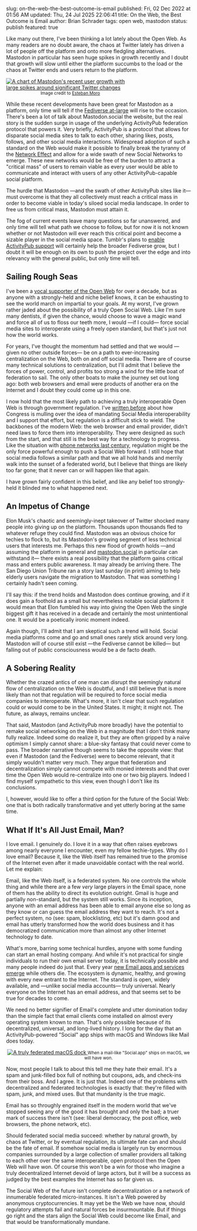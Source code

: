 slug: on-the-web-the-best-outcome-is-email
published: Fri, 02 Dec 2022 at 01:56 AM
updated: Thu, 24 Jul 2025 22:06:41 
title: On the Web, the Best Outcome is Email
author: Brian Schrader
tags: open web, mastodon
status: publish
featured: true

Like many out there, I've been thinking a lot lately about the Open Web. As many readers are no doubt aware, the chaos at Twitter lately has driven a lot of people off the platform and onto more fledgling alternatives. Mastodon in particular has seen huge spikes in growth recently and I doubt that growth will slow until either the platform succumbs to the load or the chaos at Twitter ends and users return to the platform.

<div class="image-right" style="max-width:350px;">
<a
    href="https://datasci.social/@estebanmoro/109429814361434072">
    <img
        alt="A chart of Mastodon's recent user growth with large spikes around significant Twitter changes"
        src="/images/blog/moro-chart.png"
    />
</a>
<center><small>Image credit to <a href="https://datasci.social/@estebanmoro/109429814361434072">Esteban Moro</a></small></center>
</div>

While these recent developments have been great for Mastodon as a platform, only time will tell if the [Fediverse at-large](https://en.wikipedia.org/wiki/Fediverse) will rise to the occasion. There's been a lot of talk about Mastodon.social the website, but the real story is the sudden surge in usage of the underlying ActivityPub federation protocol that powers it. Very briefly, ActivityPub is a protocol that allows for disparate social media sites to talk to each other, sharing likes, posts, follows, and other social media interactions. Widespread adoption of such a standard on the Web would make it possible to finally break the tyranny of the [Network Effect](https://en.wikipedia.org/wiki/Network_effect) and allow for a wide swath of new Social Networks to emerge. These new networks would be free of the burden to attract a "critical mass" of users to remain viable as every user would be able to communicate and interact with users of any other ActivityPub-capable social platform.

The hurdle that Mastodon &mdash;and the swath of other ActivityPub sites like it&mdash; must overcome is that they all collectively must reach a critical mass in order to become viable in today's siloed social media landscape. In order to free us from critical mass, Mastodon must attain it.

The fog of current events leave many questions so far unanswered, and only time will tell what path we choose to follow, but for now it is not known whether or not Mastodon will ever reach this critical point and become a sizable player in the social media space. Tumblr's plans to [enable ActivityPub support](https://techcrunch.com/2022/11/21/tumblr-to-add-support-for-activitypub-the-social-protocol-powering-mastodon-and-other-apps/) will certainly help the broader Fediverse grow, but I doubt it will be enough on its own to push the project over the edge and into relevancy with the general public, but only time will tell.


## Sailing Rough Seas

I've been a [vocal supporter of the Open Web](/tags#tag-open%20web) for over a decade, but as anyone with a strongly-held and niche belief knows, it can be exhausting to see the world march on impartial to your goals. At my worst, I've grown rather jaded about the possibility of a truly Open Social Web. Like I'm sure many dentists, if given the chance, would choose to wave a magic wand and force all of us to floss our teeth more, I would &mdash;if I could&mdash; force social media sites to interoperate using a freely open standard, but that's just not how the world works.

For years, I've thought the momentum had settled and that we would &mdash;given no other outside forces&mdash; be on a path to ever-increasing centralization on the Web, both on and off social media. There are of course many technical solutions to centralization, but I'll admit that I believe the forces of power, control, and profits too strong a wind for the little boat of federation to sail. The only other boats to make the journey set out long ago: both web browsers and email were products of another era on the Internet and I doubt they could come up in this one.

I now hold that the most likely path to achieving a truly interoperable Open Web is through government regulation. I've [written before](/archive/house-judiciary-committee-recommends-interoperable-social-media/) about how Congress is mulling over the idea of mandating Social Media interoperability and I support that effort, but regulation is a difficult stick to wield. The backbones of the modern Web: the web browser and email provider, didn't need laws to force them into interoperability. They were designed as such from the start, and that still is the best way for a technology to progress. Like the situation with [phone networks last century](https://en.wikipedia.org/wiki/Communications_Act_of_1934), regulation might be the only force powerful enough to push a Social Web forward. I still hope that social media follows a similar path and that we all hold hands and merrily walk into the sunset of a federated world, but I believe that things are likely too far gone; that it never can or will happen like that again.

I have grown fairly confident in this belief, and like any belief too strongly-held it blinded me to what happened next.


## An Impetus of Change

Elon Musk's chaotic and seemingly-inept takeover of Twitter shocked many people into giving up on the platform. Thousands upon thousands fled to whatever refuge they could find. Mastodon was an obvious choice for techies to flock to, but its Mastodon's growing segment of less technical users that interests me. Perhaps this new flood of growth holds &mdash;and assuming the platform in general and [mastodon.social](https://mastodon.social) in particular can withstand it&mdash; there exists a real possibility that the platform gains critical mass and enters public awareness. It may already be arriving there. The San Diego Union Tribune ran a story last sunday (in print) aiming to help elderly users navigate the migration to Mastodon. That was something I certainly hadn't seen coming.

I'll say this: if the trend holds and Mastodon does continue growing, and if it does gain a foothold as a small but nevertheless notable social platform it would mean that Elon fumbled his way into giving the Open Web the single biggest gift it has received in a decade and certainly the most unintentional one. It would be a poetically ironic moment indeed.

Again though, I'll admit that I am skeptical such a trend will hold. Social media platforms come and go and small ones rarely stick around very long. Mastodon will of course still exist &mdash;the Fediverse cannot be killed&mdash; but falling out of public consciousness would be a de facto death.


## A Sobering Reality

Whether the crazed antics of one man can disrupt the seemingly natural flow of centralization on the Web is doubtful, and I still believe that is more likely than not that regulation will be required to force social media companies to interoperate. What's more, it isn't clear that such regulation could or would come to be in the United States. It might; it might not. The future, as always, remains unclear.

That said, Mastodon (and ActivityPub more broadly) have the potential to remake social networking on the Web in a magnitude that I don't think many fully realize. Indeed some do realize it, but they are often gripped by a naïve optimism I simply cannot share: a blue-sky fantasy that could never come to pass. The broader narrative though seems to take the opposite view: that even if Mastodon (and the Fediverse) were to become relevant, that it simply wouldn't matter very much. They argue that federation and decentralization simply cannot compete with monied interests and that over time the Open Web would re-centralize into one or two big players. Indeed I find myself sympathetic to this view, even though I don't like its conclusions.

I, however, would like to offer a third option for the future of the Social Web: one that is both radically transformative and yet utterly boring at the same time.


## What If It's All Just Email, Man?

I love email. I genuinely do. I love it in a way that often raises eyebrows among nearly everyone I encounter, even my fellow techie-types. Why do I love email? Because it, like the Web itself has remained true to the promise of the Internet even after it made unavoidable contact with the real world. Let me explain:

Email, like the Web itself, is a federated system. No one controls the whole thing and while there are a few *very* large players in the Email space, none of them has the ability to direct its evolution outright. Gmail is huge and partially non-standard, but the system still works. Since its inception, anyone with an email address has been able to email anyone else so long as they know or can guess the email address they want to reach. It's not a perfect system, no (see: spam, blocklisting, etc) but it's damn good and email has utterly transformed how the world does business and it has democratized communication more than almost any other Internet technology to date.

What's more, barring some technical hurdles, anyone with some funding can start an email hosting company. And while it's not practical for single individuals to run their own email server today, it is technically possible and many people indeed do just that. Every year [new Email apps and services emerge](https://www.hey.com) while others die. The ecosystem is dynamic, healthy, and growing with every new entrant to the Internet. The standard is open, widely available, and &mdash;unlike social media accounts&mdash; truly universal. Nearly everyone on the Internet has an email address, and that seems set to be true for decades to come.

We need no better signifier of Email's complete and utter domination today than the simple fact that email clients come installed on almost every operating system known to man. That's only possible because of its decentralized, universal, and long-lived history. I long for the day that an ActivityPub-powered "Social" app ships with macOS and Windows like Mail does today.

<div class="image-center"><center>
<a
    href="https://datasci.social/@estebanmoro/109429814361434072">
    <img
        alt="A truly federated macOS dock"
        src="/images/blog/federated-dock.png"
    />
</a>
<small>When a mail-like "Social.app" ships on macOS, we will have won.</small></center>
</div>

Now, most people I talk to about this tell me they hate their email. It's a spam and junk-filled box full of nothing but coupons, ads, and check-ins from their boss. And I agree. It is just that. Indeed one of the problems with decentralized and federated technologies is exactly that: they're filled with spam, junk, and mixed uses. But that mundanity is the true magic.

Email has so throughly engrained itself in the modern world that we've stopped seeing any of the good it has brought and only the bad; a truer mark of success there isn't (see: liberal democracy, the post office, web browsers, the phone network, etc).

Should federated social media succeed: whether by natural growth, by chaos at Twitter, or by eventual regulation, its ultimate fate can and should be the fate of email. If somehow social media is largely run by enormous companies  surrounded by a large collection of smaller providers all talking to each other over the same interoperable, open protocol then the Open Web will have won. Of course this won't be a win for those who imagine a truly decentralized Internet devoid of large actors, but it will be a success as judged by the best examples the Internet has so far given us.

The Social Web of the future isn't complete decentralization or a network of innumerable federated micro-instances. It isn't a Web powered by anonymous cryptocurrencies. It may yet be the Web we have now, should regulatory attempts fail and natural forces be insurmountable. But if things go right and the stars align the Social Web could become like Email, and that would be transformationally mundane.

